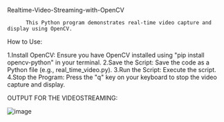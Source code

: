 Realtime-Video-Streaming-with-OpenCV

          This Python program demonstrates real-time video capture and display using OpenCV. 
How to Use:

1.Install OpenCV: Ensure you have OpenCV installed using "pip install opencv-python" in your terminal.
2.Save the Script: Save the code as a Python file (e.g., real_time_video.py).
3.Run the Script: Execute the script.
4.Stop the Program: Press the "q" key on your keyboard to stop the video capture and display.


OUTPUT FOR THE VIDEOSTREAMING:







![image](https://github.com/Snekaparthiban/Realtime-Video-Streaming-with-OpenCV/assets/144410590/8a99382e-98eb-4272-9468-e02831a33e6b)
